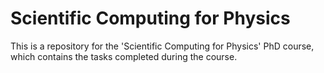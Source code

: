 # Scientific Computing for Physics
This is a repository for the 'Scientific Computing for Physics' PhD course, which contains the tasks completed during the course.
